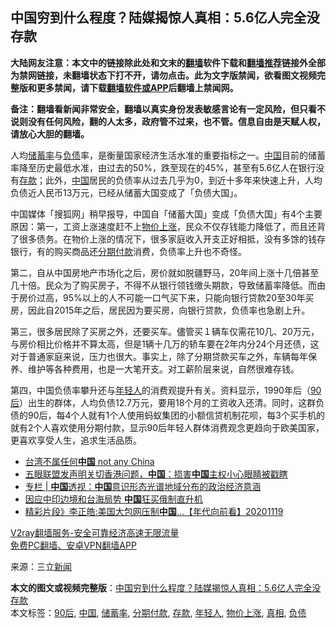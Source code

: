  <h2>中国穷到什么程度？陆媒揭惊人真相：5.6亿人完全没存款</h2> <p class="notice"><b>大陆网友注意：本文中的链接除此处和文末的<a href="https://github.com/bannedbook/fanqiang" >翻墙</a>软件下载和<a href="https://github.com/killgcd/justmysocks/blob/master/README.md">翻墙推荐</a>链接外全部为禁网链接，未翻墙状态下打不开，请勿点击。此为文字版禁闻，欲看图文视频完整版和更多禁闻，请下载<a href="https://github.com/bannedbook/fanqiang">翻墙软件或APP</a>后翻墙上禁闻网。</p><p>备注：翻墙看新闻非常安全，翻墙以真实身份发表敏感言论有一定风险，但只看不说则没有任何风险，翻的人太多，政府管不过来，也不管。信息自由是天赋人权，请放心大胆的翻墙。</b></p>  <div class="entry"> <p id="conimg"></p> <p>人均<a href="https://www.bannedbook.org/bnews/tag/%E5%82%A8%E8%93%84%E7%8E%87/" class="st_tag internal_tag" rel="tag" title="标签 储蓄率 下的日志">储蓄率</a>与<a href="https://www.bannedbook.org/bnews/tag/%E8%B4%9F%E5%80%BA/" class="st_tag internal_tag" rel="tag" title="标签 负债 下的日志">负债</a>率，是衡量国家经济生活水准的重要指标之一。<span class='wp_keywordlink_affiliate'><a href="https://www.bannedbook.org/" title="中国" target="_blank">中国</a></span>目前的储蓄率降至历史最低水准，由过去的50%，跌至现在的45%，甚至有5.6亿人在银行没有<a href="https://www.bannedbook.org/bnews/tag/%E5%AD%98%E6%AC%BE/" class="st_tag internal_tag" rel="tag" title="标签 存款 下的日志">存款</a>；此外，<a href="https://www.bannedbook.org/bnews/tag/%E4%B8%AD%E5%9B%BD/" class="st_tag internal_tag" rel="tag" title="标签 中国 下的日志">中国</a>居民的负债率从过去几乎为0，到近十多年来快速上升，人均负债近人民币13万元，已经从储蓄大国变成了「负债大国」。</p>  <p>中国媒体「搜狐网」稍早报导，中国自「储蓄大国」变成「负债大国」有4个主要原因：第一，工资上涨速度赶不上<a href="https://www.bannedbook.org/bnews/tag/%E7%89%A9%E4%BB%B7%E4%B8%8A%E6%B6%A8/" class="st_tag internal_tag" rel="tag" title="标签 物价上涨 下的日志">物价上涨</a>，民众不仅存钱能力降低了，而且还背了很多债务。在物价上涨的情况下，很多家庭收入开支正好相抵，没有多馀的钱存银行，有的购买商品还<a href="https://www.bannedbook.org/bnews/tag/%E5%88%86%E6%9C%9F%E4%BB%98%E6%AC%BE/" class="st_tag internal_tag" rel="tag" title="标签 分期付款 下的日志">分期付款</a>消费，负债率上升也不奇怪。</p> <p>第二，自从中国房地产市场化之后，房价就如脱疆野马，20年间上涨十几倍甚至几十倍。民众为了购买房子，不得不从银行领钱缴头期款，导致储蓄率降低。而由于房价过高，95%以上的人不可能一口气买下来，只能向银行贷款20至30年买房，因此自2015年之后，居民因为要买房，向银行贷款，负债率也急剧上升。</p>  <p>第三，很多居民除了买房之外，还要买车。儘管买１辆车仅需花10几、20万元，与房价相比价格并不算太高，但是1辆十几万的轿车要在2年内分24个月还债，这对于普通家庭来说，压力也很大。事实上，除了分期贷款买车之外，车辆每年保养、维护等各种费用，也是一大笔开支。对工薪阶层来说，自然很难存钱。</p> <p>第四，中国负债率攀升还与<a href="https://www.bannedbook.org/bnews/tag/%e5%b9%b4%e8%bd%bb%e4%ba%ba/" class="st_tag internal_tag" rel="tag" title="标签 年轻人 下的日志">年轻人</a>的消费观提升有关。资料显示，1990年后（<a href="https://www.bannedbook.org/bnews/tag/90%e5%90%8e/" class="st_tag internal_tag" rel="tag" title="标签 90后 下的日志">90后</a>）出生的群体，人均负债12.7万元，要用18个月的工资收入还清。同时，这群负债的90后，每4个人就有1个人使用蚂蚁集团的小额信贷机制花呗，每3个买手机的就有2个人喜欢使用分期付款，显示90后年轻人群体消费观念更趋向于欧美国家，更喜欢享受人生，追求生活品质。</p>  <ul class='op-related-articles' title='相关阅读'> <li><a href='https://www.bannedbook.org/bnews/taiwannews/20201120/1433750.html' target='_blank'>台湾不属任何<b>中国</b> not any China</a></li> <li><a href='https://www.bannedbook.org/bnews/headline/20201120/1433749.html' target='_blank'>五眼联盟发声明关切香港问题，<b>中国</b>：损害<b>中国</b>主权小心眼睛被戳瞎</a></li> <li><a href='https://www.bannedbook.org/bnews/ssgc/20201120/1433748.html' target='_blank'>专栏 | <b>中国</b>透视：<b>中国</b>意识形态光谱地域分布的政治经济意涵</a></li> <li><a href='https://www.bannedbook.org/bnews/headline/20201120/1433736.html' target='_blank'>因应中印边境和台海局势 <b>中国</b>狂买俄制直升机</a></li> <li><a href='https://www.bannedbook.org/bnews/taiwannews/20201120/1433729.html' target='_blank'>精彩片段》李正皓:美国大包网压制<b>中国</b>...【年代向前看】20201119</a></li> </ul> <p class="texttj"> <a href="https://www.bannedbook.org/forum23/topic22702.html" target="_blank">V2ray翻墙服务-安全可靠经济高速无限流量</a><br/> <a href="https://github.com/bannedbook/fanqiang/wiki/%E7%A6%81%E9%97%BB%E7%BD%91%E5%AE%89%E5%8D%93%E7%BF%BB%E5%A2%99%E6%96%B0%E9%97%BBAPP" target="_blank">免费PC翻墙、安卓VPN翻墙APP</a></p><p> 来源：三立<span class='wp_keywordlink_affiliate'><a href="https://www.bannedbook.org/" title="新闻">新闻</a></span> </p><a name='sharetosocial'></a>       <div><b>本文的图文或视频完整版</b>：<a href='https://www.bannedbook.org/bnews/topimagenews/20201120/1433756.html'>中国穷到什么程度？陆媒揭惊人真相：5.6亿人完全没存款</a></div>  </div><!--END ENTRY--> <div class="postfooter"> <div>本文标签：<a href="https://www.bannedbook.org/bnews/tag/90%e5%90%8e/" rel="tag">90后</a>, <a href="https://www.bannedbook.org/bnews/tag/%E4%B8%AD%E5%9B%BD/" rel="tag">中国</a>, <a href="https://www.bannedbook.org/bnews/tag/%E5%82%A8%E8%93%84%E7%8E%87/" rel="tag">储蓄率</a>, <a href="https://www.bannedbook.org/bnews/tag/%E5%88%86%E6%9C%9F%E4%BB%98%E6%AC%BE/" rel="tag">分期付款</a>, <a href="https://www.bannedbook.org/bnews/tag/%E5%AD%98%E6%AC%BE/" rel="tag">存款</a>, <a href="https://www.bannedbook.org/bnews/tag/%e5%b9%b4%e8%bd%bb%e4%ba%ba/" rel="tag">年轻人</a>, <a href="https://www.bannedbook.org/bnews/tag/%E7%89%A9%E4%BB%B7%E4%B8%8A%E6%B6%A8/" rel="tag">物价上涨</a>, <a href="https://www.bannedbook.org/bnews/tag/%e7%9c%9f%e7%9b%b8/" rel="tag">真相</a>, <a href="https://www.bannedbook.org/bnews/tag/%E8%B4%9F%E5%80%BA/" rel="tag">负债</a></div>  </div><!--END POSTFOOTER--> 